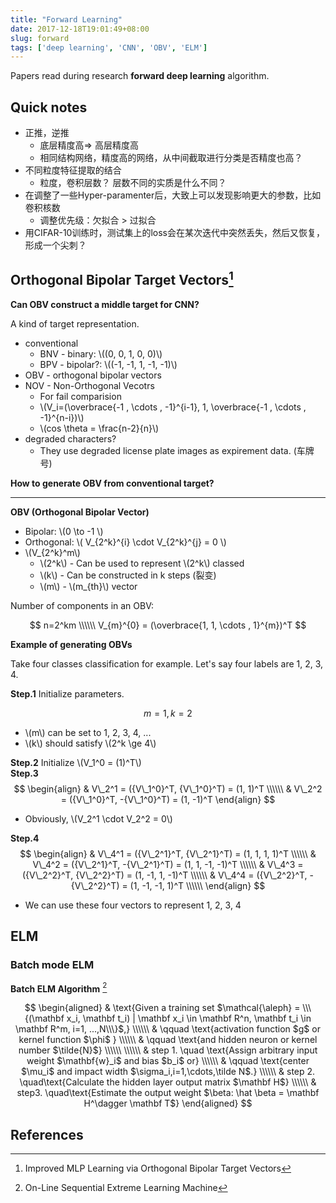 ```yaml
---
title: "Forward Learning"
date: 2017-12-18T19:01:49+08:00
slug: forward
tags: ['deep learning', 'CNN', 'OBV', 'ELM']
---
```


Papers read during research **forward deep learning** algorithm.

## Quick notes

- 正推，逆推
    - 底层精度高=> 高层精度高
    - 相同结构网络，精度高的网络，从中间截取进行分类是否精度也高？
- 不同粒度特征提取的结合
    - 粒度，卷积层数？ 层数不同的实质是什么不同？
- 在调整了一些Hyper-paramenter后，大致上可以发现影响更大的参数，比如卷积核数
    - 调整优先级：欠拟合 > 过拟合
- 用CIFAR-10训练时，测试集上的loss会在某次迭代中突然丢失，然后又恢复，形成一个尖刺？

## Orthogonal Bipolar Target Vectors[^1]

**Can OBV construct a middle target for CNN?**

A kind of target representation.

- conventional
    - BNV - binary: \\((0, 0, 1, 0, 0)\\)
    - BPV - bipolar?: \\((-1, -1, 1, -1, -1)\\)
- OBV - orthogonal bipolar vectors
- NOV - Non-Orthogonal Vecotrs
    - For fail comparision
    - \\(V_i=(\overbrace{-1 , \cdots , -1}^{i-1}, 1, \overbrace{-1 , \cdots , -1}^{n-i})\\)
    - \\(cos \theta = \frac{n-2}{n}\\)
- degraded characters?
    - They use degraded license plate images as expirement data. (车牌号)

**How to generate OBV from conventional target?**

<!--more-->

---

**OBV (Orthogonal Bipolar Vector)**

- Bipolar: \\(0 \to -1 \\)
- Orthogonal: \\( V\_{2^k}^{i} \cdot  V\_{2^k}^{j} = 0 \\)
- \\(V_{2^k}^m\\)
    - \\(2^k\\) - Can be used to represent \\(2^k\\) classed
    - \\(k\\) - Can be constructed in k steps (裂变)
    - \\(m\\) - \\(m_{th}\\) vector

Number of components in an OBV:

$$
n=2^km \\\\\\
V_{m}^{0} = (\overbrace{1, 1, \cdots , 1}^{m})^T
$$

**Example of generating OBVs**

Take four classes classification for example. Let's say four labels are 1, 2, 3, 4. <br>

**Step.1** Initialize parameters.

$$
m=1, k=2
$$

- \\(m\\) can be set to 1, 2, 3, 4, ... 
- \\(k\\) should satisfy \\(2^k \ge 4\\)

**Step.2** Initialize \\(V\_1^0 = (1)^T\\) <br>
**Step.3**
$$
\begin{align}
& V\_2^1 = ({V\_1^0}^T, {V\_1^0}^T) = (1, 1)^T \\\\\\
& V\_2^2 = ({V\_1^0}^T, -{V\_1^0}^T) = (1, -1)^T
\end{align}
$$

- Obviously, \\(V\_2^1 \cdot V\_2^2 = 0\\)

**Step.4**
$$
\begin{align}
& V\_4^1 = ({V\_2^1}^T, {V\_2^1}^T) = (1, 1, 1, 1)^T \\\\\\
& V\_4^2 = ({V\_2^1}^T, -{V\_2^1}^T) = (1, 1, -1, -1)^T \\\\\\
& V\_4^3 = ({V\_2^2}^T, {V\_2^2}^T) = (1, -1, 1, -1)^T \\\\\\
& V\_4^4 = ({V\_2^2}^T, -{V\_2^2}^T) = (1, -1, -1, 1)^T \\\\\\
\end{align}
$$

- We can use these four vectors to represent 1, 2, 3, 4

[^1]: Improved MLP Learning via Orthogonal Bipolar Target Vectors

## ELM

### Batch mode ELM

**Batch ELM Algorithm** [^os-elm]

$$
\begin{aligned}
& \text{Given a training set $\mathcal{\aleph} = \\\{(\mathbf x_i, \mathbf t_i) | \mathbf x_i \in \mathbf R^n, \mathbf t_i \in \mathbf R^m, i=1, ...,N\\\}$,} \\\\\\
& \qquad \text{activation function $g$ or kernel function $\phi$ } \\\\\\
& \qquad \text{and hidden neuron or kernel number $\tilde{N}$}  \\\\\\
\\\\\\
& step 1. \quad \text{Assign arbitrary input weight $\mathbf{w}_i$ and bias $b_i$ or} \\\\\\
& \qquad \text{center $\mu_i$ and impact width $\sigma_i,i=1,\cdots,\tilde N$.} \\\\\\
& step 2. \quad\text{Calculate the hidden layer output matrix $\mathbf H$} \\\\\\
& step3. \quad\text{Estimate the output weight $\beta: \hat \beta = \mathbf H^\dagger \mathbf T$}
\end{aligned}
$$

[^os-elm]: On-Line Sequential Extreme Learning Machine

## References

